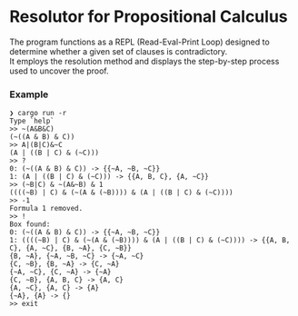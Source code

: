# Resolutor for Propositional Calculus
The program functions as a REPL (Read-Eval-Print Loop) designed to determine
whether a given set of clauses is contradictory.  
It employs the resolution method and displays the step-by-step process used
to uncover the proof.
### Example
```
❯ cargo run -r
Type `help`
>> ~(A&B&C)
(~((A & B) & C))
>> A|(B|C)&~C
(A | ((B | C) & (~C)))
>> ?
0: (~((A & B) & C)) -> {{~A, ~B, ~C}}
1: (A | ((B | C) & (~C))) -> {{A, B, C}, {A, ~C}}
>> (~B|C) & ~(A&~B) & 1
((((~B) | C) & (~(A & (~B)))) & (A | ((B | C) & (~C))))
>> -1
Formula 1 removed.
>> !
Box found:
0: (~((A & B) & C)) -> {{~A, ~B, ~C}}
1: ((((~B) | C) & (~(A & (~B)))) & (A | ((B | C) & (~C)))) -> {{A, B, C}, {A, ~C}, {B, ~A}, {C, ~B}}
{B, ~A}, {~A, ~B, ~C} -> {~A, ~C}
{C, ~B}, {B, ~A} -> {C, ~A}
{~A, ~C}, {C, ~A} -> {~A}
{C, ~B}, {A, B, C} -> {A, C}
{A, ~C}, {A, C} -> {A}
{~A}, {A} -> {}
>> exit
```
